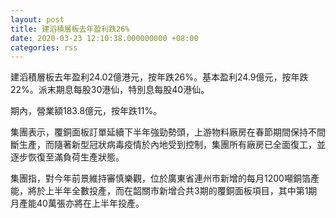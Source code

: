 ```yaml
---
layout: post
title: 建滔積層板去年盈利跌26%
date: 2020-03-23 12:10:38.000000000 +08:00
categories: rss
---
```


建滔積層板去年盈利24.02億港元，按年跌26%。基本盈利24.9億元，按年跌22%。派末期息每股30港仙，特別息每股40港仙。

期內，營業額183.8億元，按年跌11%。

集團表示，覆銅面板訂單延續下半年強勁勢頭，上游物料廠房在春節期間保持不間斷生產，而隨著新型冠狀病毒疫情於內地受到控制，集團所有廠房已全面復工，並逐步恢復至滿負荷生產狀態。

集團指，對今年前景維持審慎樂觀，位於廣東省連州市新增的每月1200噸銅箔產能，將於上半年全數投產，而在韶關市新增合共3期的覆銅面板項目，其中第1期月產能40萬張亦將在上半年投產。
